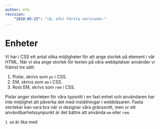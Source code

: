 ```yaml
---
author: efo
revision:
    "2018-05-25": "(A, efo) Första versionen."
...
```

Enheter
=======================

Vi har i CSS ett antal olika möjligheter för att ange storlek på element i vår HTML. När vi ska ange storlek för texten på våra webbplatser använder vi främst tre sätt:

1. Pixlar, skrivs som `px` i CSS.
1. EM, skrivs som `em` i CSS.
1. Root EM, skrivs som `rem` i CSS.

Pixlar anger storleken för våra typsnitt i en fast enhet och användaren har inte möjlighet att påverka det med inställningar i webbläsaren. Fasta storlekar kan vara bra när vi designar våra gränssnitt, men ur ett användbarhetssynpunkt är det bättre att använda `em` eller `rem`.

`1 em` är lika med
